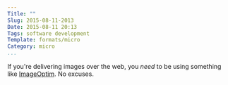 ```yaml
---
Title: ""
Slug: 2015-08-11-2013
Date: 2015-08-11 20:13
Tags: software development
Template: formats/micro
Category: micro
...
```


If you're delivering images over the web, you *need* to be using something
like [ImageOptim]. No excuses.

[ImageOptim]: https://imageoptim.com
